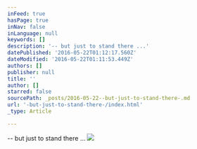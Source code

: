 ```yaml
---
inFeed: true
hasPage: true
inNav: false
inLanguage: null
keywords: []
description: '-- but just to stand there ...'
datePublished: '2016-05-22T01:12:17.560Z'
dateModified: '2016-05-22T01:11:53.449Z'
authors: []
publisher: null
title: ''
author: []
starred: false
sourcePath: _posts/2016-05-22--but-just-to-stand-there-.md
url: '-but-just-to-stand-there-/index.html'
_type: Article

---
```

-- but just to stand there ...
![](https://the-grid-user-content.s3-us-west-2.amazonaws.com/a5a8838d-f8d0-4c1e-859c-1f8394e8bf09.jpg)
